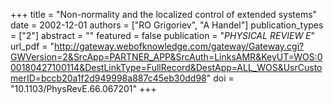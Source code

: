 +++
title = "Non-normality and the localized control of extended systems"
date = 2002-12-01
authors = ["RO Grigoriev", "A Handel"]
publication_types = ["2"]
abstract = ""
featured = false
publication = "*PHYSICAL REVIEW E*"
url_pdf = "http://gateway.webofknowledge.com/gateway/Gateway.cgi?GWVersion=2&SrcApp=PARTNER_APP&SrcAuth=LinksAMR&KeyUT=WOS:000180427100114&DestLinkType=FullRecord&DestApp=ALL_WOS&UsrCustomerID=bccb20a1f2d949998a887c45eb30dd98"
doi = "10.1103/PhysRevE.66.067201"
+++

